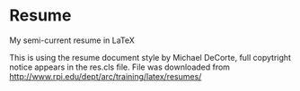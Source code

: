 # Resume
My semi-current resume in LaTeX

This is using the resume document style by Michael DeCorte, full copytright
notice appears in the res.cls file.  File was downloaded from http://www.rpi.edu/dept/arc/training/latex/resumes/
